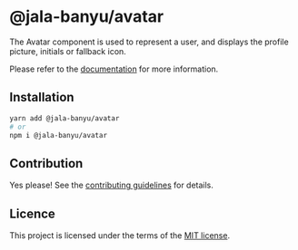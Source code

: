 # @jala-banyu/avatar

The Avatar component is used to represent a user, and displays the profile picture, initials or fallback icon.

Please refer to the [documentation](#) for more information.

## Installation

```sh
yarn add @jala-banyu/avatar
# or
npm i @jala-banyu/avatar
```

## Contribution

Yes please! See the
[contributing guidelines](https://github.com/Atnic/banyu/blob/master/CONTRIBUTING.md)
for details.

## Licence

This project is licensed under the terms of the
[MIT license](https://github.com/Atnic/banyu/blob/master/LICENSE).
